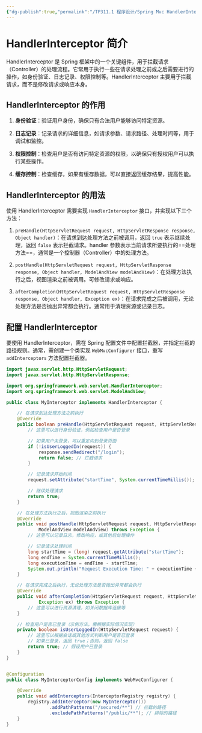 ```yaml
---
{"dg-publish":true,"permalink":"/TP311.1 程序设计/Spring Mvc HandlerInterceptor接口/","dgPassFrontmatter":true,"created":"2023-09-05T09:31:32.209+08:00","updated":"2024-06-01T10:50:03.181+08:00"}
---
```


# HandlerInterceptor 简介

HandlerInterceptor 是 Spring 框架中的一个关键组件，用于拦截请求（Controller）的处理流程。它常用于执行一些在请求处理之前或之后需要进行的操作，如身份验证、日志记录、权限控制等。HandlerInterceptor 主要用于拦截请求，而不是修改请求或响应本身。

## HandlerInterceptor 的作用

1. **身份验证**：验证用户身份，确保只有合法用户能够访问特定资源。

2. **日志记录**：记录请求的详细信息，如请求参数、请求路径、处理时间等，用于调试和监控。

3. **权限控制**：检查用户是否有访问特定资源的权限，以确保只有授权用户可以执行某些操作。

4. **缓存控制**：检查缓存，如果有缓存数据，可以直接返回缓存结果，提高性能。

## HandlerInterceptor 的用法

使用 HandlerInterceptor 需要实现 `HandlerInterceptor` 接口，并实现以下三个方法：

1. `preHandle(HttpServletRequest request, HttpServletResponse response, Object handler)`：在请求到达处理方法之前被调用，返回 `true` 表示继续处理，返回 `false` 表示拦截请求。handler 参数表示当前请求所要执行的==处理方法==，通常是一个控制器（Controller）中的处理方法。

2. `postHandle(HttpServletRequest request, HttpServletResponse response, Object handler, ModelAndView modelAndView)`：在处理方法执行之后，视图渲染之前被调用。可修改请求或响应。

3. `afterCompletion(HttpServletRequest request, HttpServletResponse response, Object handler, Exception ex)`：在请求完成之后被调用，无论处理方法是否抛出异常都会执行。通常用于清理资源或记录日志。

## 配置 HandlerInterceptor

要使用 HandlerInterceptor，需在 Spring 配置文件中配置拦截器，并指定拦截的路径规则。通常，需创建一个类实现 `WebMvcConfigurer` 接口，重写 `addInterceptors` 方法配置拦截器。

```java
import javax.servlet.http.HttpServletRequest;
import javax.servlet.http.HttpServletResponse;

import org.springframework.web.servlet.HandlerInterceptor;
import org.springframework.web.servlet.ModelAndView;

public class MyInterceptor implements HandlerInterceptor {

    // 在请求到达处理方法之前执行
    @Override
    public boolean preHandle(HttpServletRequest request, HttpServletResponse response, Object handler) throws Exception {
        // 这里可以进行身份验证，例如检查用户是否登录

        // 如果用户未登录，可以重定向到登录页面
        if (!isUserLoggedIn(request)) {
            response.sendRedirect("/login");
            return false; // 拦截请求
        }

        // 记录请求开始时间
        request.setAttribute("startTime", System.currentTimeMillis());

        // 继续处理请求
        return true;
    }

    // 在处理方法执行之后，视图渲染之前执行
    @Override
    public void postHandle(HttpServletRequest request, HttpServletResponse response, Object handler,
            ModelAndView modelAndView) throws Exception {
        // 这里可以记录日志，修改响应，或其他后处理操作

        // 记录请求处理时间
        long startTime = (long) request.getAttribute("startTime");
        long endTime = System.currentTimeMillis();
        long executionTime = endTime - startTime;
        System.out.println("Request Execution Time: " + executionTime + " ms");
    }

    // 在请求完成之后执行，无论处理方法是否抛出异常都会执行
    @Override
    public void afterCompletion(HttpServletRequest request, HttpServletResponse response, Object handler,
            Exception ex) throws Exception {
        // 这里可以进行资源清理，如关闭数据库连接等
    }

    // 检查用户是否已登录（示例方法，需根据实际情况实现）
    private boolean isUserLoggedIn(HttpServletRequest request) {
        // 这里可以根据会话或其他方式判断用户是否已登录
        // 如果已登录，返回 true；否则，返回 false
        return true; // 假设用户已登录
    }
}


@Configuration
public class MyInterceptorConfig implements WebMvcConfigurer {

    @Override
    public void addInterceptors(InterceptorRegistry registry) {
        registry.addInterceptor(new MyInterceptor())
                .addPathPatterns("/secured/**") // 拦截的路径
                .excludePathPatterns("/public/**"); // 排除的路径
    }
}
```
